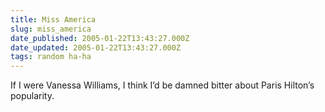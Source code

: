 ```yaml
---
title: Miss America
slug: miss_america
date_published: 2005-01-22T13:43:27.000Z
date_updated: 2005-01-22T13:43:27.000Z
tags: random ha-ha
---
```


If I were Vanessa Williams, I think I’d be damned bitter about Paris Hilton’s popularity.
